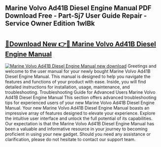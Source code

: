 ## Marine Volvo Ad41B Diesel Engine Manual PDF Download Free - Part-Sj7 User Guide Repair - Service Owner Edition 1wIBk

# <h2><a href="http://bc56042.oget.top/?id=Marine+Volvo+Ad41B+Diesel+Engine+Manual">🔗Download New 👉🔴 Marine Volvo Ad41B Diesel Engine Manual</a></h2>

[![Marine Volvo Ad41B Diesel Engine Manual new download](https://i.imgur.com/5g1atiW.png)](http://bc56042.oget.top/?id=Marine+Volvo+Ad41B+Diesel+Engine+Manual)
Greetings and welcome to the user manual for your newly bought Marine Volvo Ad41B Diesel Engine Manual. This manual is designed to help you navigate the features and functions of your product with ease. Inside, you will find detailed instructions for installation, usage, maintenance, and troubleshooting. Troubleshooting Guide for Advanced Users Marine Volvo Ad41B Diesel Engine Manual This section offers advanced troubleshooting tips for experienced users of your new Marine Volvo Ad41B Diesel Engine Manual. Your new Marine Volvo Ad41B Diesel Engine Manual boasts an impressive array of features designed to elevate your experience. Explore the intuitive user interface and unlock the full potential of its capabilities. Our expectation is that the Marine Volvo Ad41B Diesel Engine Manual has been a valuable and informative resource in your journey to becoming proficient in using your new gadget. Should you need any assistance or clarification, please do not hesitate to contact our support team.
